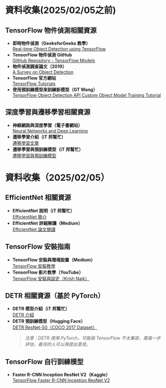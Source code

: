 # 資料收集(2025/02/05之前)
## TensorFlow 物件偵測相關資源
- **即時物件偵測（GeeksforGeeks 教學）**  
  [Real-time Object Detection using TensorFlow](https://www.geeksforgeeks.org/real-time-object-detection-using-tensorflow/)
- **TensorFlow 物件偵測 GitHub**  
  [GitHub Repository - TensorFlow Models](https://github.com/tensorflow/models/blob/master/research/object_detection/README.md)
- **物件偵測調查論文（2019）**  
  [A Survey on Object Detection](https://arxiv.org/pdf/1905.05055)
- **TensorFlow 官方網站**  
  [TensorFlow Tutorials](https://www.tensorflow.org/tutorials?hl=zh-tw)
- **使用預訓練模型來訓練新模型（GT Wang）**  
  [TensorFlow Object Detection API Custom Object Model Training Tutorial](https://blog.gtwang.org/programming/tensorflow-object-detection-api-custom-object-model-training-tutorial/)

## 深度學習與遷移學習相關資源
- **神經網路與深度學習（電子書網站）**  
  [Neural Networks and Deep Learning](http://neuralnetworksanddeeplearning.com/index.html)
- **遷移學習介紹（iT 邦幫忙）**  
  [遷移學習文章](https://ithelp.ithome.com.tw/articles/10279642)
- **遷移學習與預訓練模型（iT 邦幫忙）**  
  [遷移學習與預訓練模型](https://ithelp.ithome.com.tw/articles/10364503)

# 資料收集（2025/02/05）
## EfficientNet 相關資源
- **EfficientNet 說明（iT 邦幫忙）**  
  [EfficientNet 簡介](https://ithelp.ithome.com.tw/articles/10303001)
- **EfficientNet 詳細解讀（Medium）**  
  [EfficientNet 論文閱讀](https://medium.com/ching-i/efficientnet-%E8%AB%96%E6%96%87%E9%96%B1%E8%AE%80-e828ac005ce8)

## TensorFlow 安裝指南
- **TensorFlow 安裝與環境設置（Medium）**  
  [TensorFlow 安裝教學](https://medium.com/@zera.tseng888/tensorflow%E5%AE%89%E8%A3%9D%E8%88%87%E7%92%B0%E5%A2%83%E8%A8%AD%E5%AE%9A-e067db784e04)
- **TensorFlow 影片教學（YouTube）**  
  [TensorFlow 安裝與設定（Krish Naik）](https://www.youtube.com/watch?v=q5YCba5cVxQ&list=PLZoTAELRMXVNvTfHyJxPRcQkpV8ubBwHo&ab_channel=KrishNaik)

## DETR 相關資源（基於 PyTorch）
- **DETR 模型介紹（iT 邦幫忙）**  
  [DETR 介紹](https://ithelp.ithome.com.tw/articles/10327551)
- **DETR 預訓練模型（Hugging Face）**  
  [DETR ResNet-50（COCO 2017 Dataset）](https://huggingface.co/facebook/detr-resnet-50)
  > *注意：DETR 使用 PyTorch，可能與 TensorFlow 不太兼容，需進一步評估，看完的人可以再提出意見。*

## TensorFlow 自行訓練模型
- **Faster R-CNN Inception ResNet V2（Kaggle）**  
  [TensorFlow Faster R-CNN Inception ResNet V2](https://www.kaggle.com/models/tensorflow/faster-rcnn-inception-resnet-v2/tensorFlow2/640x640/1)
